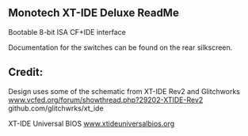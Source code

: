 Monotech XT-IDE Deluxe ReadMe
----

Bootable 8-bit ISA CF+IDE interface

Documentation for the switches can be found on the rear silkscreen.


Credit:
----
Design uses some of the schematic from XT-IDE Rev2 and Glitchworks
www.vcfed.org/forum/showthread.php?29202-XTIDE-Rev2
github.com/glitchwrks/xt_ide

XT-IDE Universal BIOS
www.xtideuniversalbios.org